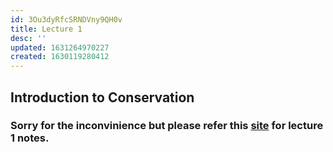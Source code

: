 ```yaml
---
id: 3Ou3dyRfcSRNDVny9QH0v
title: Lecture 1
desc: ''
updated: 1631264970227
created: 1630119280412
---
```



## Introduction to Conservation

### Sorry for the inconvinience but please refer this [site](https://unread.parthshah.ml/notes/RS0pMLTtuIC0G6hKGBSil.html) for lecture 1 notes.

